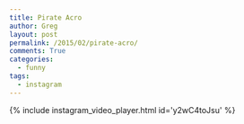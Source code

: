 ```yaml
---
title: Pirate Acro
author: Greg
layout: post
permalink: /2015/02/pirate-acro/
comments: True
categories:
  - funny
tags:
  - instagram
---
```


{% include instagram_video_player.html id='y2wC4toJsu' %}
